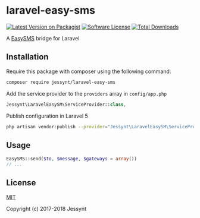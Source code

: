 # laravel-easy-sms

[![Latest Version on Packagist](https://img.shields.io/packagist/v/jessynt/laravel-easy-sms.svg?style=flat-square)](https://packagist.org/packages/jessynt/laravel-easy-sms)
[![Software License](https://img.shields.io/badge/license-MIT-brightgreen.svg?style=flat-square)](LICENSE)
[![Total Downloads](https://img.shields.io/packagist/dt/jessynt/laravel-easy-sms.svg?style=flat-square)](https://packagist.org/packages/jessynt/laravel-easy-sms)

A [EasySMS](https://github.com/overtrue/easy-sms) bridge for Laravel


## Installation

Require this package with composer using the following command:

```bash
composer require jessynt/laravel-easy-sms
```

Add the service provider to the `providers` array in `config/app.php`

```php
Jessynt\LaravelEasySM\ServiceProvider::class,
```

Publish configuration in Laravel 5

```bash
php artisan vendor:publish --provider="Jessynt\LaravelEasySM\ServiceProvider"
```

## Usage

```php
EasySMS::send($to, $message, $gateways = array())
// ...
```

## License

[MIT](LICENSE)

Copyright (c) 2017-2018 Jessynt

